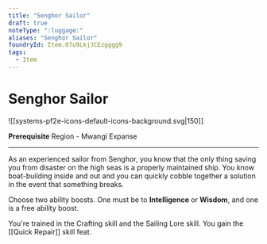 ```yaml
---
title: "Senghor Sailor"
draft: true
noteType: ":luggage:"
aliases: "Senghor Sailor"
foundryId: Item.O7u9LkjJCEzgggg9
tags:
  - Item
---
```


# Senghor Sailor
![[systems-pf2e-icons-default-icons-background.svg|150]]

**Prerequisite** Region - Mwangi Expanse

* * *

As an experienced sailor from Senghor, you know that the only thing saving you from disaster on the high seas is a properly maintained ship. You know boat-building inside and out and you can quickly cobble together a solution in the event that something breaks.

Choose two ability boosts. One must be to **Intelligence** or **Wisdom**, and one is a free ability boost.

You're trained in the Crafting skill and the Sailing Lore skill. You gain the [[Quick Repair]] skill feat.
